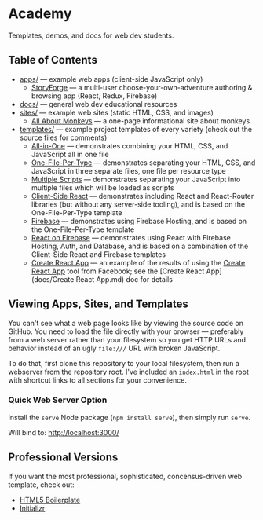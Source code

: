 # Academy

Templates, demos, and docs for web dev students.

## Table of Contents

* [apps/](apps/) &mdash; example web apps (client-side JavaScript only)
    * [StoryForge](apps/storyforge) &mdash; a multi-user choose-your-own-adventure authoring & browsing app (React, Redux, Firebase)
* [docs/](docs/) &mdash; general web dev educational resources
* [sites/](sites/) &mdash; example web sites (static HTML, CSS, and images)
    * [All About Monkeys](sites/monkeys/) &mdash; a one-page informational site about monkeys
* [templates/](templates/) &mdash; example project templates of every variety (check out the source files for comments)
    * [All-in-One](templates/all-in-one/) &mdash; demonstrates combining your HTML, CSS, and JavaScript all in one file
    * [One-File-Per-Type](templates/one-file-per-type/) &mdash; demonstrates separating your HTML, CSS, and JavaScript in three separate files, one file per resource type
    * [Multiple Scripts](templates/multiple-scripts/) &mdash; demonstrates separating your JavaScript into multiple files which will be loaded as scripts
    * [Client-Side React](templates/client-side-react/) &mdash; demonstrates including React and React-Router libraries (but without any server-side tooling), and is based on the One-File-Per-Type template
    * [Firebase](templates/firebase/) &mdash; demonstrates using Firebase Hosting, and is based on the One-File-Per-Type template
    * [React on Firebase](templates/react-on-firebase/) &mdash; demonstrates using React with Firebase Hosting, Auth, and Database, and is based on a combination of the Client-Side React and Firebase templates
    * [Create React App](templates/create-react-app/) &mdash; an example of the results of using the [Create React App](https://github.com/facebookincubator/create-react-app) tool from Facebook; see the [Create React App](docs/Create React App.md) doc for details
    
## Viewing Apps, Sites, and Templates

You can't see what a web page looks like by viewing the source code on GitHub.
You need to load the file directly with your browser &mdash; preferably from a web server rather than your filesystem so you get HTTP URLs and behavior instead of an ugly `file:///` URL with broken JavaScript.

To do that, first clone this repository to your local filesystem, then run a webserver from the repository root.
I've included an `index.html` in the root with shortcut links to all sections for your convenience.

### Quick Web Server Option

Install the `serve` Node package (`npm install serve`), then simply run `serve`.

Will bind to: [http://localhost:3000/](http://localhost:3000/)

## Professional Versions

If you want the most professional, sophisticated, concensus-driven web template, check out:

* [HTML5 Boilerplate](https://html5boilerplate.com/)
* [Initializr](http://www.initializr.com/)
